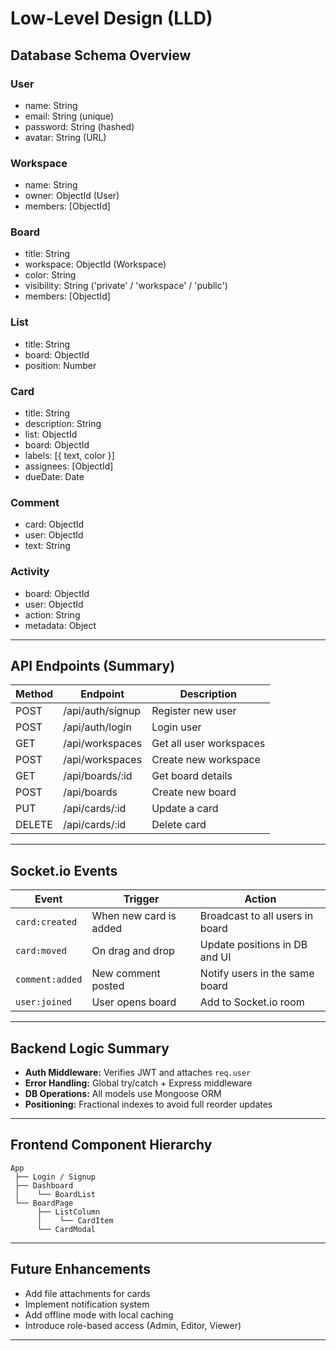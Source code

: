#  Low-Level Design (LLD)

## Database Schema Overview

### User
- name: String  
- email: String (unique)  
- password: String (hashed)  
- avatar: String (URL)

### Workspace
- name: String  
- owner: ObjectId (User)  
- members: [ObjectId]

### Board
- title: String  
- workspace: ObjectId (Workspace)  
- color: String  
- visibility: String ('private' / 'workspace' / 'public')  
- members: [ObjectId]

### List
- title: String  
- board: ObjectId  
- position: Number

### Card
- title: String  
- description: String  
- list: ObjectId  
- board: ObjectId  
- labels: [{ text, color }]  
- assignees: [ObjectId]  
- dueDate: Date

### Comment
- card: ObjectId  
- user: ObjectId  
- text: String

### Activity
- board: ObjectId  
- user: ObjectId  
- action: String  
- metadata: Object

---

##  API Endpoints (Summary)

| Method | Endpoint | Description |
|--------|-----------|-------------|
| POST | /api/auth/signup | Register new user |
| POST | /api/auth/login | Login user |
| GET | /api/workspaces | Get all user workspaces |
| POST | /api/workspaces | Create new workspace |
| GET | /api/boards/:id | Get board details |
| POST | /api/boards | Create new board |
| PUT | /api/cards/:id | Update a card |
| DELETE | /api/cards/:id | Delete card |

---

##  Socket.io Events

| Event | Trigger | Action |
|--------|----------|--------|
| `card:created` | When new card is added | Broadcast to all users in board |
| `card:moved` | On drag and drop | Update positions in DB and UI |
| `comment:added` | New comment posted | Notify users in the same board |
| `user:joined` | User opens board | Add to Socket.io room |

---

##  Backend Logic Summary

- **Auth Middleware:** Verifies JWT and attaches `req.user`  
- **Error Handling:** Global try/catch + Express middleware  
- **DB Operations:** All models use Mongoose ORM  
- **Positioning:** Fractional indexes to avoid full reorder updates  

---

##  Frontend Component Hierarchy

```
App
 ├── Login / Signup
 ├── Dashboard
 │    └── BoardList
 └── BoardPage
      ├── ListColumn
      │    └── CardItem
      └── CardModal
```

---

##  Future Enhancements

- Add file attachments for cards  
- Implement notification system  
- Add offline mode with local caching  
- Introduce role-based access (Admin, Editor, Viewer)

---
